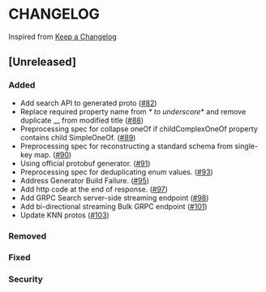 # CHANGELOG

Inspired from [Keep a Changelog](https://keepachangelog.com/en/1.0.0/)

## [Unreleased]
### Added
- Add search API to generated proto ([#82](https://github.com/opensearch-project/opensearch-protobufs/pull/82))
- Replace required property name from _* to underscore_* and remove duplicate __ from modified title ([#88](https://github.com/opensearch-project/opensearch-protobufs/pull/88))
- Preprocessing spec for collapse oneOf if childComplexOneOf property contains child SimpleOneOf. ([#89](https://github.com/opensearch-project/opensearch-protobufs/pull/89))
- Preprocessing spec for reconstructing a standard schema from single-key map. ([#90](https://github.com/opensearch-project/opensearch-protobufs/pull/90))
- Using official protobuf generator. ([#91](https://github.com/opensearch-project/opensearch-protobufs/pull/91))
- Preprocessing spec for deduplicating enum values. ([#93](https://github.com/opensearch-project/opensearch-protobufs/pull/93))
- Address Generator Build Failure. ([#95](https://github.com/opensearch-project/opensearch-protobufs/pull/95))
- Add http code at the end of response. ([#97](https://github.com/opensearch-project/opensearch-protobufs/pull/97))
- Add GRPC Search server-side streaming endpoint ([#98](https://github.com/opensearch-project/opensearch-protobufs/pull/98))
- Add bi-directional streaming Bulk GRPC endpoint ([#101](https://github.com/opensearch-project/opensearch-protobufs/pull/101))
- Update KNN protos ([#103](https://github.com/opensearch-project/opensearch-protobufs/pull/103))

### Removed

### Fixed

### Security
